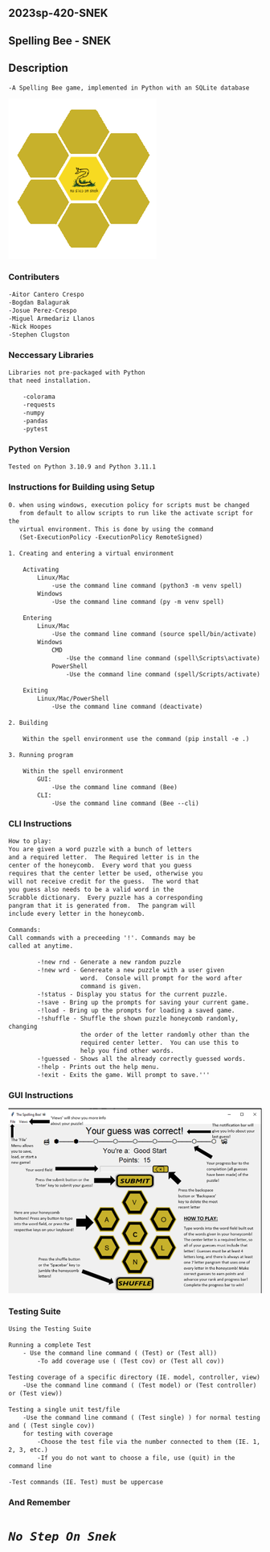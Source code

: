 
## 2023sp-420-SNEK
## Spelling Bee - SNEK

## Description

    -A Spelling Bee game, implemented in Python with an SQLite database


![Screenshot](img/SNEKTransperent.png)

### Contributers

    -Aitor Cantero Crespo
    -Bogdan Balagurak
    -Josue Perez-Crespo
    -Miguel Armedariz Llanos
    -Nick Hoopes
    -Stephen Clugston

### Neccessary Libraries

    Libraries not pre-packaged with Python
    that need installation.

        -colorama
        -requests
        -numpy
        -pandas
        -pytest

### Python Version

    Tested on Python 3.10.9 and Python 3.11.1


### Instructions for Building using Setup

    0. when using windows, execution policy for scripts must be changed
       from default to allow scripts to run like the activate script for the
       virtual environment. This is done by using the command 
       (Set-ExecutionPolicy -ExecutionPolicy RemoteSigned)

    1. Creating and entering a virtual environment

        Activating
            Linux/Mac
                -use the command line command (python3 -m venv spell)
            Windows
                -Use the command line command (py -m venv spell)

        Entering
            Linux/Mac
                -Use the command line command (source spell/bin/activate)
            Windows
                CMD
                    -Use the command line command (spell\Scripts\activate)
                PowerShell
                    -Use the command line command (spell/Scripts/activate)

        Exiting
            Linux/Mac/PowerShell
                -Use the command line command (deactivate)

    2. Building
        
        Within the spell environment use the command (pip install -e .)
    
    3. Running program

        Within the spell environment
            GUI:
                -Use the command line command (Bee)
            CLI:
                -Use the command line command (Bee --cli)


### CLI Instructions

    How to play:
    You are given a word puzzle with a bunch of letters
    and a required letter.  The Required letter is in the
    center of the honeycomb.  Every word that you guess
    requires that the center letter be used, otherwise you
    will not receive credit for the guess.  The word that
    you guess also needs to be a valid word in the
    Scrabble dictionary.  Every puzzle has a corresponding
    pangram that it is generated from.  The pangram will
    include every letter in the honeycomb.

    Commands:
    Call commands with a preceeding '!'. Commands may be
    called at anytime.

            -!new rnd - Generate a new random puzzle
            -!new wrd - Genereate a new puzzle with a user given
                        word.  Console will prompt for the word after
                        command is given.
            -!status - Display you status for the current puzzle.
            -!save - Bring up the prompts for saving your current game.
            -!load - Bring up the prompts for loading a saved game.
            -!shuffle - Shuffle the shown puzzle honeycomb randomly, changing
                        the order of the letter randomly other than the 
                        required center letter.  You can use this to
                        help you find other words.
            -!guessed - Shows all the already correctly guessed words.
            -!help - Prints out the help menu.
            -!exit - Exits the game. Will prompt to save.'''
   
### GUI Instructions

![Screenshot](img/spellBeeInstruct.PNG)

### Testing Suite

    Using the Testing Suite

    Running a complete Test
        - Use the command line command ( (Test) or (Test all))
            -To add coverage use ( (Test cov) or (Test all cov))
    
    Testing coverage of a specific directory (IE. model, controller, view)
        -Use the command line command ( (Test model) or (Test controller) or (Test view))

    Testing a single unit test/file
        -Use the command line command ( (Test single) ) for normal testing and ( (Test single cov)) 
        for testing with coverage
            -Choose the test file via the number connected to them (IE. 1, 2, 3, etc.)
            -If you do not want to choose a file, use (quit) in the command line
    
    -Test commands (IE. Test) must be uppercase
        
        
            




### And Remember
    
#  ***`No Step On Snek`*** 

        


